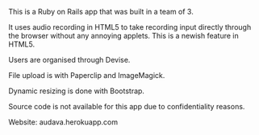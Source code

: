 This is a Ruby on Rails app that was built in a team of 3.

It uses audio recording in HTML5 to take recording input directly through the browser without any annoying applets. This is a newish feature in HTML5.

Users are organised through Devise.

File upload is with Paperclip and ImageMagick.

Dynamic resizing is done with Bootstrap.

Source code is not available for this app due to confidentiality reasons.

Website: audava.herokuapp.com